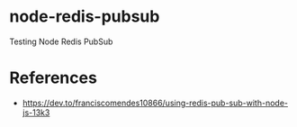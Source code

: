 # node-redis-pubsub
Testing Node Redis PubSub


# References
* https://dev.to/franciscomendes10866/using-redis-pub-sub-with-node-js-13k3